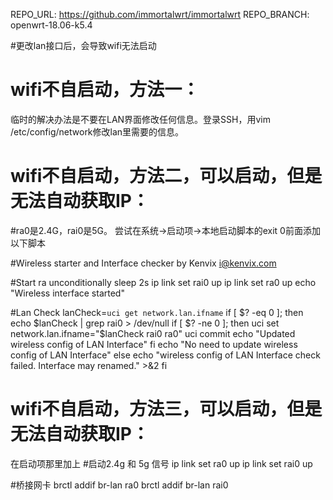   REPO_URL: https://github.com/immortalwrt/immortalwrt
  REPO_BRANCH: openwrt-18.06-k5.4


#更改lan接口后，会导致wifi无法启动

# wifi不自启动，方法一：
临时的解决办法是不要在LAN界面修改任何信息。登录SSH，用vim /etc/config/network修改lan里需要的信息。

# wifi不自启动，方法二，可以启动，但是无法自动获取IP：
#ra0是2.4G，rai0是5G。
尝试在系统->启动项->本地启动脚本的exit 0前面添加以下脚本

#Wireless starter and Interface checker by Kenvix <i@kenvix.com>

#Start ra unconditionally
sleep 2s
ip link set rai0 up
ip link set ra0 up
echo "Wireless interface started"

#Lan Check
lanCheck=`uci get network.lan.ifname`
if [ $? -eq 0 ]; then
    echo $lanCheck | grep rai0 > /dev/null
    if [ $? -ne 0 ]; then
        uci set network.lan.ifname="$lanCheck rai0 ra0"
        uci commit
        echo "Updated wireless config of LAN Interface"
    fi
    echo "No need to update wireless config of LAN Interface"
else
    echo "wireless config of LAN Interface check failed. Interface may renamed." >&2
fi

# wifi不自启动，方法三，可以启动，但是无法自动获取IP：

在启动项那里加上
#启动2.4g 和 5g 信号
ip link set ra0 up
ip link set rai0 up

#桥接网卡
brctl addif br-lan ra0
brctl addif br-lan rai0

